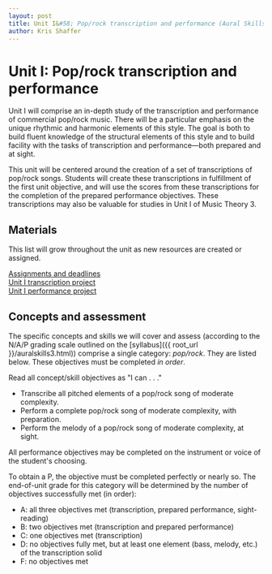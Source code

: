 ```yaml
---
layout: post
title: Unit I&#58; Pop/rock transcription and performance (Aural Skills III)
author: Kris Shaffer
---
```


# Unit I: Pop/rock transcription and performance #

Unit I will comprise an in-depth study of the transcription and performance of commercial pop/rock music. There will be a particular emphasis on the unique rhythmic and harmonic elements of this style. The goal is both to build fluent knowledge of the structural elements of this style and to build facility with the tasks of transcription and performance—both prepared and at sight.

This unit will be centered around the creation of a set of transcriptions of pop/rock songs. Students will create these transcriptions in fulfillment of the first unit objective, and will use the scores from these transcriptions for the completion of the prepared performance objectives. These transcriptions may also be valuable for studies in Unit I of Music Theory 3.

## Materials ##

This list will grow throughout the unit as new resources are created or assigned.

[Assignments and deadlines](as3-assign.html)  
[Unit I transcription project](as3-trans.html)  
[Unit I performance project](as3-popRockPerf.html)


## Concepts and assessment ##

The specific concepts and skills we will cover and assess (according to the N/A/P grading scale outlined on the [syllabus]({{ root_url }}/auralskills3.html)) comprise a single category: *pop/rock*. They are listed below. These objectives must be completed *in order*. 

Read all concept/skill objectives as "I can . . ."

- Transcribe all pitched elements of a pop/rock song of moderate complexity.  
- Perform a complete pop/rock song of moderate complexity, with preparation.  
- Perform the melody of a pop/rock song of moderate complexity, at sight.

All performance objectives may be completed on the instrument or voice of the student's choosing.

To obtain a P, the objective must be completed perfectly or nearly so. The end-of-unit grade for this category will be determined by the number of objectives successfully met (in order):

- A: all three objectives met (transcription, prepared performance, sight-reading)  
- B: two objectives met (transcription and prepared performance)  
- C: one objectives met (transcription)  
- D: no objectives fully met, but at least one element (bass, melody, etc.) of the transcription solid   
- F: no objectives met